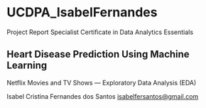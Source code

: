 # UCDPA_IsabelFernandes

Project Report 
Specialist Certificate in Data Analytics Essentials

Heart Disease Prediction Using Machine Learning
-

Netflix Movies and TV Shows — Exploratory Data Analysis (EDA)




Isabel Cristina Fernandes dos Santos
isabelfersantos@gmail.com


